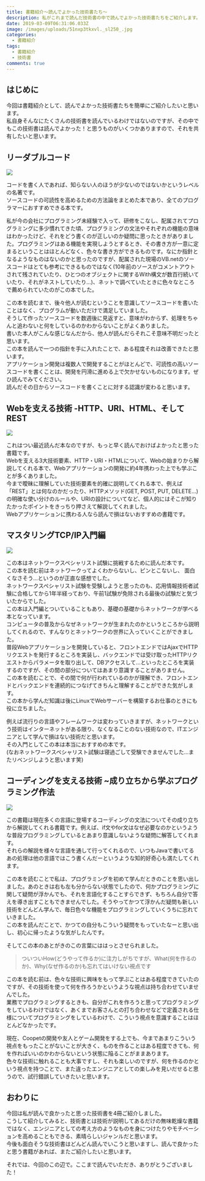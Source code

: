 ```yaml
---
title: 書籍紹介～読んでよかった技術書たち～
description: 私がこれまで読んだ技術書の中で読んでよかった技術書たちをご紹介します。
date: 2019-03-09T06:31:06.033Z
image: /images/uploads/51nxp3tkxvl._sl250_.jpg
categories:
  - 書籍紹介
tags:
  - 書籍紹介
  - 技術書
comments: true
---
```

## はじめに
今回は書籍紹介として、読んでよかった技術書たちを簡単にご紹介したいと思います。<br>
私自身そんなにたくさんの技術書を読んでいるわけではないのですが、その中でもこの技術書は読んでよかった！と思うものがいくつかありますので、それを共有したいと思います。<br>

## リーダブルコード

<a href="https://www.amazon.co.jp/%E3%83%AA%E3%83%BC%E3%83%80%E3%83%96%E3%83%AB%E3%82%B3%E3%83%BC%E3%83%89-%E2%80%95%E3%82%88%E3%82%8A%E8%89%AF%E3%81%84%E3%82%B3%E3%83%BC%E3%83%89%E3%82%92%E6%9B%B8%E3%81%8F%E3%81%9F%E3%82%81%E3%81%AE%E3%82%B7%E3%83%B3%E3%83%97%E3%83%AB%E3%81%A7%E5%AE%9F%E8%B7%B5%E7%9A%84%E3%81%AA%E3%83%86%E3%82%AF%E3%83%8B%E3%83%83%E3%82%AF-Theory-practice-Boswell/dp/4873115655/ref=as_li_ss_il?ie=UTF8&qid=1552113602&sr=8-1&keywords=%E3%83%AA%E3%83%BC%E3%83%80%E3%83%96%E3%83%AB%E3%82%B3%E3%83%BC%E3%83%89&linkCode=li3&tag=ringoku06-22&linkId=fce480e40561fbd3d2471a99c9a6e688&language=ja_JP" target="_blank"><img border="0" src="//ws-fe.amazon-adsystem.com/widgets/q?_encoding=UTF8&ASIN=4873115655&Format=_SL250_&ID=AsinImage&MarketPlace=JP&ServiceVersion=20070822&WS=1&tag=ringoku06-22&language=ja_JP" ></a><img src="https://ir-jp.amazon-adsystem.com/e/ir?t=ringoku06-22&language=ja_JP&l=li3&o=9&a=4873115655" width="1" height="1" border="0" alt="" style="border:none !important; margin:0px !important;" />

コードを書く人であれば、知らない人のほうが少ないのではないかというレベルの名著です。<br>
ソースコードの可読性を高めるための方法論をまとめた本であり、全てのプログラマーにおすすめできる本です。<br>

私が今の会社にプログラミング未経験で入って、研修をこなし、配属されてプログラミングに多少慣れてきた頃、プログラミングの文法やそれぞれの機能の意味はわかったけど、それをどう書くのが正しいのか疑問に思ったときがありました。プログラミングはある機能を実現しようとするとき、その書き方が一意に定まるということはほとんどなく、色々な書き方ができるものです。なにか指針となるようなものはないのかと思ったのですが、配属された現場のVB.netのソースコードはとても参考にできるものではなく(10年前のソースがコメントアウトされて残されていたり、ひとつのオブジェクトに関するWith構文が数百行続いていたり、それがネストしていたり...)、ネットで調べていたときに色々なところで薦められていたのがこの本でした。<br>

この本を読むまで、後々他人が読むということを意識してソースコードを書いたことはなく、プログラムが動いただけで満足していました。<br>
そうして作ったソースコードを数週後に見返すと、意味がわからず、処理をちゃんと追わないと何をしているのかわからないことがよくありました。<br>
書いた本人がこんな感じなんだから、他人が読んだらそれこそ意味不明だったと思います。<br>
この本を読んで一つの指針を手に入れたことで、ある程度それは改善できたと思います。<br>
アプリケーション開発は複数人で開発することがほとんどで、可読性の高いソースコードを書くことは、開発を円滑に進める上で欠かせないものになります。ぜひ読んでみてください。<br>
読んだその日からソースコードを書くことに対する認識が変わると思います。<br>

## Webを支える技術 -HTTP、URI、HTML、そしてREST

<a href="https://www.amazon.co.jp/Web%E3%82%92%E6%94%AF%E3%81%88%E3%82%8B%E6%8A%80%E8%A1%93-HTTP%E3%80%81URI%E3%80%81HTML%E3%80%81%E3%81%9D%E3%81%97%E3%81%A6REST-WEB-PRESS-plus/dp/4774142042/ref=as_li_ss_il?ie=UTF8&qid=1552114711&sr=8-1&keywords=Web%E3%82%92%E6%94%AF%E3%81%88%E3%82%8B%E6%8A%80%E8%A1%93&linkCode=li3&tag=ringoku06-22&linkId=2328713b4bb0656d7ccbd445d419a5db&language=ja_JP" target="_blank"><img border="0" src="//ws-fe.amazon-adsystem.com/widgets/q?_encoding=UTF8&ASIN=4774142042&Format=_SL250_&ID=AsinImage&MarketPlace=JP&ServiceVersion=20070822&WS=1&tag=ringoku06-22&language=ja_JP" ></a><img src="https://ir-jp.amazon-adsystem.com/e/ir?t=ringoku06-22&language=ja_JP&l=li3&o=9&a=4774142042" width="1" height="1" border="0" alt="" style="border:none !important; margin:0px !important;" />

これはつい最近読んだ本なのですが、もっと早く読んでおけばよかったと思った書籍です。<br>
Webを支える3大技術要素、HTTP・URI・HTMLについて、Webの始まりから解説してくれる本で、Webアプリケーションの開発に約4年携わった上でも学ぶことが多くありました。<br>
今まで曖昧に理解していた技術要素を的確に説明してくれる本で、例えば「REST」とは何なのかだったり、HTTPメソッド(GET, POST, PUT, DELETE...)の明確な使い分けのルールや、URIの設計についてなど、個人的にはそこが知りたかったポイントをきっちり押さえて解説してくれました。<br>
Webアプリケーションに携わる人なら読んで損はないおすすめの書籍です。<br>

## マスタリングTCP/IP入門編

<a href="https://www.amazon.co.jp/%E3%83%9E%E3%82%B9%E3%82%BF%E3%83%AA%E3%83%B3%E3%82%B0TCP-IP-%E5%85%A5%E9%96%80%E7%B7%A8-%E7%AC%AC5%E7%89%88-%E7%AB%B9%E4%B8%8B/dp/4274068765/ref=as_li_ss_il?ie=UTF8&qid=1552116276&sr=8-1&keywords=%E3%83%9E%E3%82%B9%E3%82%BF%E3%83%AA%E3%83%B3%E3%82%B0tcp+ip&linkCode=li3&tag=ringoku06-22&linkId=207d81b77874eb50d498dc94b9d1bf0a&language=ja_JP" target="_blank"><img border="0" src="//ws-fe.amazon-adsystem.com/widgets/q?_encoding=UTF8&ASIN=4274068765&Format=_SL250_&ID=AsinImage&MarketPlace=JP&ServiceVersion=20070822&WS=1&tag=ringoku06-22&language=ja_JP" ></a><img src="https://ir-jp.amazon-adsystem.com/e/ir?t=ringoku06-22&language=ja_JP&l=li3&o=9&a=4274068765" width="1" height="1" border="0" alt="" style="border:none !important; margin:0px !important;" />

この本はネットワークスペシャリスト試験に挑戦するために読んだ本です。<br>
この本を読む前はネットワークってよくわからないし、ピンとこないし、
面白くなさそう...というのが正直な感想でした。<br>
ネットワークスペシャリスト試験を受験しようと思ったのも、応用情報技術者試験に合格してから1年半経っており、午前1試験が免除される最後の試験だと気づいたからでした。<br>
この本は入門編とついていることもあり、基礎の基礎からネットワークが学べる本となっています。<br>
コンピュータの普及からなぜネットワークが生まれたのかというところから説明してくれるので、すんなりとネットワークの世界に入っていくことができました。<br>
普段Webアプリケーションを開発していると、フロントエンドではAjaxでHTTPリクエストを発行するところを実装し、バックエンドでは受け取ったHTTPリクエストからパラメータを取り出して、DBアクセスして...といったところを実装するのですが、その間の部分についてはあまり意識することがありません。<br>
この本を読むことで、その間で何が行われているのかが理解でき、フロントエンドとバックエンドを連続的につなげてきちんと理解することができた気がします。<br>
この本から学んだ知識は後にLinuxでWebサーバーを構築するお仕事のときにも役に立ちました。<br>

例えば流行りの言語やフレームワークは変わっていきますが、ネットワークという技術はインターネットがある限り、なくなることのない技術なので、ITエンジニアとして学んで損はない技術だと思います。<br>
その入門としてこの本は本当におすすめの本です。<br>
(なおネットワークスペシャリスト試験は寝過ごして受験できませんでした...またリベンジしようと思います笑)

## コーディングを支える技術 ~成り立ちから学ぶプログラミング作法 
<a href="https://www.amazon.co.jp/%E3%82%B3%E3%83%BC%E3%83%87%E3%82%A3%E3%83%B3%E3%82%B0%E3%82%92%E6%94%AF%E3%81%88%E3%82%8B%E6%8A%80%E8%A1%93-%E6%88%90%E3%82%8A%E7%AB%8B%E3%81%A1%E3%81%8B%E3%82%89%E5%AD%A6%E3%81%B6%E3%83%97%E3%83%AD%E3%82%B0%E3%83%A9%E3%83%9F%E3%83%B3%E3%82%B0%E4%BD%9C%E6%B3%95-WEB-PRESS-plus/dp/477415654X/ref=as_li_ss_il?ie=UTF8&qid=1552115313&sr=8-1&keywords=%E3%82%B3%E3%83%BC%E3%83%87%E3%82%A3%E3%83%B3%E3%82%B0%E3%82%92%E6%94%AF%E3%81%88%E3%82%8B%E6%8A%80%E8%A1%93&linkCode=li3&tag=ringoku06-22&linkId=70db61c7448787d0e1b859526b0db317&language=ja_JP" target="_blank"><img border="0" src="//ws-fe.amazon-adsystem.com/widgets/q?_encoding=UTF8&ASIN=477415654X&Format=_SL250_&ID=AsinImage&MarketPlace=JP&ServiceVersion=20070822&WS=1&tag=ringoku06-22&language=ja_JP" ></a><img src="https://ir-jp.amazon-adsystem.com/e/ir?t=ringoku06-22&language=ja_JP&l=li3&o=9&a=477415654X" width="1" height="1" border="0" alt="" style="border:none !important; margin:0px !important;" />

この書籍は現在多くの言語に登場するコーディングの文法についてその成り立ちから解説してくれる書籍です。例えば、if文やfor文はなぜ必要なのかというような普段プログラミングしているとあまり意識しないような疑問に解答してくれます。<br>
それらの解説を様々な言語を通して行ってくれるので、いつもJavaで書いてるあの処理は他の言語ではこう書くんだーというような知的好奇心も満たしてくれます。<br>

この本を読むことで私は、プログラミングを初めて学んだときのことを思い出しました。あのときは右も左も分からない状態でしたので、何かプログラミングに関して疑問が浮かんでも、それを言語化することすらできず、もちろん自分で答えを導き出すこともできませんでした。そうやってかつて浮かんだ疑問も新しい技術をどんどん学んで、毎日色々な機能をプログラミングしていくうちに忘れていきました。<br>
この本を読んだことで、かつての自分もこういう疑問をもっていたなーと思い出し、初心に帰ったような気がしたんです。<br>

そしてこの本のあとがきのこの言葉にははっとさせられました。<br>
>ついついHow(どうやって作るか)に注力しがちですが、What(何を作るのか)、Why(なぜ作るのか)も忘れてはいけない視点です<br>

この本を読む前は、色々な技術に興味をもって学ぶことはある程度できていたのですが、その技術を使って何を作ろうかというような視点は持ち合わせていませんでした。<br>
業務でプログラミングするときも、自分がこれを作ろうと思ってプログラミングをしているわけではなく、あくまでお客さんとの打ち合わせなどで定義される仕様についてプログラミングをしているわけで、こういう視点を意識することはほとんどなかったです。<br>

現在、Coopetの開発や友人とゲーム開発をする上でも、今まであまりこういう視点をもったことがないことが大きく、ものを作ることはある程度できても、何を作ればいいのかわからないという状態に陥ることがままあります。<br>
色々な技術に触れることも大事ですし、それも楽しいのですが、何を作るのかという視点を持つことで、また違ったエンジニアとしての楽しみを見いだせると思うので、試行錯誤していきたいと思います。<br>

## おわりに

今回は私が読んで良かったと思った技術書を4冊ご紹介しました。<br>
こうして紹介してみると、技術書とは技術が説明してあるだけの無味乾燥な書籍ではなく、エンジニアとしての考え方のようなものを身につけたりやモチベーションを高めることもできる、素晴らしいジャンルだと思います。<br>
今後も面白そうな技術書はどんどん読んでいこうと思いますし、読んで良かったと思う書籍があれば、またご紹介したいと思います。<br>

それでは、今回のこの辺で。ここまで読んでいただき、ありがとうございました！


